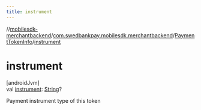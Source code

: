 ```yaml
---
title: instrument
---
```

//[mobilesdk-merchantbackend](../../../index.html)/[com.swedbankpay.mobilesdk.merchantbackend](../index.html)/[PaymentTokenInfo](index.html)/[instrument](instrument.html)



# instrument



[androidJvm]\
val [instrument](instrument.html): [String](https://kotlinlang.org/api/latest/jvm/stdlib/kotlin/-string/index.html)?



Payment instrument type of this token




